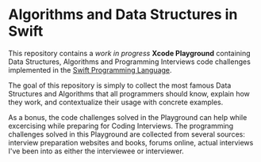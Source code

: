 # Algorithms and Data Structures in Swift

This repository contains a *work in progress* **Xcode Playground** containing Data Structures, Algorithms
and Programming Interviews code challenges implemented in the [Swift Programming Language](https://developer.apple.com/swift/).

The goal of this repository is simply to collect the most famous Data Structures and Algorithms
that all programmers should know, explain how they work, and contextualize their usage with concrete examples.

As a bonus, the code challenges solved in the Playground can help while excercising while preparing for Coding Interviews.
The programming challenges solved in this Playground are collected from several sources: interview preparation websites and books,
forums online, actual interviews I've been into as either the interviewee or interviewer.
